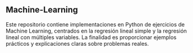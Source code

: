 ## Machine-Learning
Este repositorio contiene implementaciones en Python de ejercicios de Machine Learning, centrados en la regresión lineal simple y la regresión lineal con múltiples variables. La finalidad es proporcionar ejemplos prácticos y explicaciones claras sobre problemas reales.

